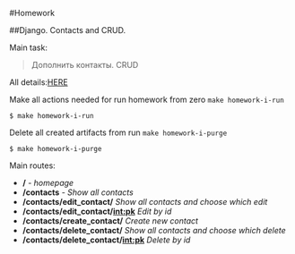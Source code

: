 #Homework

##Django. Contacts and CRUD.

Main task:
>Дополнить контакты. CRUD

All details:[HERE](https://lms.ithillel.ua/groups/62de6dfc9aec6f42f8454737/homeworks/63435bc18e760e4c3df3fbf6)

Make all actions needed for run homework from zero `make homework-i-run`

```
$ make homework-i-run
```

Delete all created artifacts from run `make homework-i-purge`

```
$ make homework-i-purge
```

Main routes:

+ **/** - _homepage_
+ **/contacts** - _Show all contacts_
+ **/contacts/edit_contact/** _Show all contacts and choose which edit_
+ **/contacts/edit_contact/<int:pk>** _Edit by id_
+ **/contacts/create_contact/** _Create new contact_
+ **/contacts/delete_contact/** _Show all contacts and choose which delete_
+ **/contacts/delete_contact/<int:pk>** _Delete by id_
